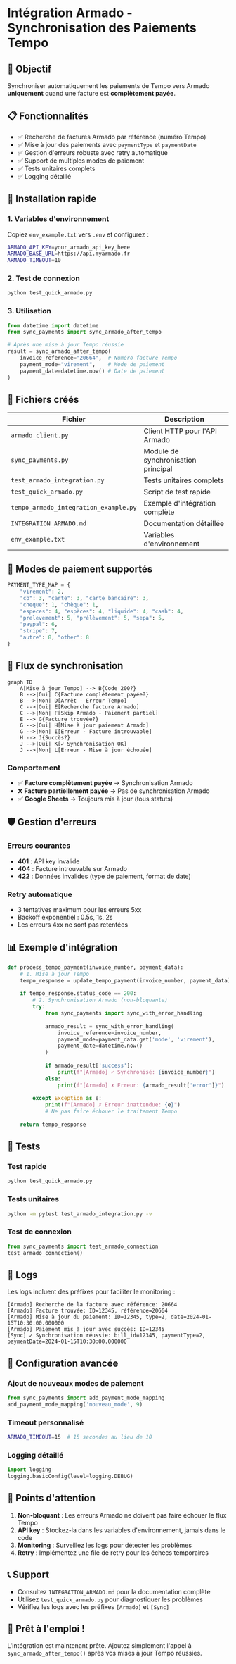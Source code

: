 # Intégration Armado - Synchronisation des Paiements Tempo

## 🎯 Objectif

Synchroniser automatiquement les paiements de Tempo vers Armado **uniquement** quand une facture est **complètement payée**.

## 📋 Fonctionnalités

- ✅ Recherche de factures Armado par référence (numéro Tempo)
- ✅ Mise à jour des paiements avec `paymentType` et `paymentDate`
- ✅ Gestion d'erreurs robuste avec retry automatique
- ✅ Support de multiples modes de paiement
- ✅ Tests unitaires complets
- ✅ Logging détaillé

## 🚀 Installation rapide

### 1. Variables d'environnement

Copiez `env_example.txt` vers `.env` et configurez :

```bash
ARMADO_API_KEY=your_armado_api_key_here
ARMADO_BASE_URL=https://api.myarmado.fr
ARMADO_TIMEOUT=10
```

### 2. Test de connexion

```bash
python test_quick_armado.py
```

### 3. Utilisation

```python
from datetime import datetime
from sync_payments import sync_armado_after_tempo

# Après une mise à jour Tempo réussie
result = sync_armado_after_tempo(
    invoice_reference="20664",  # Numéro facture Tempo
    payment_mode="virement",    # Mode de paiement
    payment_date=datetime.now() # Date de paiement
)
```

## 📁 Fichiers créés

| Fichier | Description |
|---------|-------------|
| `armado_client.py` | Client HTTP pour l'API Armado |
| `sync_payments.py` | Module de synchronisation principal |
| `test_armado_integration.py` | Tests unitaires complets |
| `test_quick_armado.py` | Script de test rapide |
| `tempo_armado_integration_example.py` | Exemple d'intégration complète |
| `INTEGRATION_ARMADO.md` | Documentation détaillée |
| `env_example.txt` | Variables d'environnement |

## 🔧 Modes de paiement supportés

```python
PAYMENT_TYPE_MAP = {
    "virement": 2,
    "cb": 3, "carte": 3, "carte bancaire": 3,
    "cheque": 1, "chèque": 1,
    "especes": 4, "espèces": 4, "liquide": 4, "cash": 4,
    "prelevement": 5, "prélèvement": 5, "sepa": 5,
    "paypal": 6,
    "stripe": 7,
    "autre": 8, "other": 8
}
```

## 🔄 Flux de synchronisation

```mermaid
graph TD
    A[Mise à jour Tempo] --> B{Code 200?}
    B -->|Oui| C{Facture complètement payée?}
    B -->|Non| D[Arrêt - Erreur Tempo]
    C -->|Oui| E[Recherche facture Armado]
    C -->|Non| F[Skip Armado - Paiement partiel]
    E --> G{Facture trouvée?}
    G -->|Oui| H[Mise à jour paiement Armado]
    G -->|Non| I[Erreur - Facture introuvable]
    H --> J{Succès?}
    J -->|Oui| K[✓ Synchronisation OK]
    J -->|Non| L[Erreur - Mise à jour échouée]
```

### Comportement

- ✅ **Facture complètement payée** → Synchronisation Armado
- ❌ **Facture partiellement payée** → Pas de synchronisation Armado  
- ✅ **Google Sheets** → Toujours mis à jour (tous statuts)

## 🛡️ Gestion d'erreurs

### Erreurs courantes

- **401** : API key invalide
- **404** : Facture introuvable sur Armado
- **422** : Données invalides (type de paiement, format de date)

### Retry automatique

- 3 tentatives maximum pour les erreurs 5xx
- Backoff exponentiel : 0.5s, 1s, 2s
- Les erreurs 4xx ne sont pas retentées

## 📊 Exemple d'intégration

```python
def process_tempo_payment(invoice_number, payment_data):
    # 1. Mise à jour Tempo
    tempo_response = update_tempo_payment(invoice_number, payment_data)
    
    if tempo_response.status_code == 200:
        # 2. Synchronisation Armado (non-bloquante)
        try:
            from sync_payments import sync_with_error_handling
            
            armado_result = sync_with_error_handling(
                invoice_reference=invoice_number,
                payment_mode=payment_data.get('mode', 'virement'),
                payment_date=datetime.now()
            )
            
            if armado_result['success']:
                print(f"[Armado] ✓ Synchronisé: {invoice_number}")
            else:
                print(f"[Armado] ✗ Erreur: {armado_result['error']}")
                
        except Exception as e:
            print(f"[Armado] ✗ Erreur inattendue: {e}")
            # Ne pas faire échouer le traitement Tempo
    
    return tempo_response
```

## 🧪 Tests

### Test rapide
```bash
python test_quick_armado.py
```

### Tests unitaires
```bash
python -m pytest test_armado_integration.py -v
```

### Test de connexion
```python
from sync_payments import test_armado_connection
test_armado_connection()
```

## 📝 Logs

Les logs incluent des préfixes pour faciliter le monitoring :

```
[Armado] Recherche de la facture avec référence: 20664
[Armado] Facture trouvée: ID=12345, référence=20664
[Armado] Mise à jour du paiement: ID=12345, type=2, date=2024-01-15T10:30:00.000000
[Armado] Paiement mis à jour avec succès: ID=12345
[Sync] ✓ Synchronisation réussie: bill_id=12345, paymentType=2, paymentDate=2024-01-15T10:30:00.000000
```

## 🔧 Configuration avancée

### Ajout de nouveaux modes de paiement

```python
from sync_payments import add_payment_mode_mapping
add_payment_mode_mapping('nouveau_mode', 9)
```

### Timeout personnalisé

```bash
ARMADO_TIMEOUT=15  # 15 secondes au lieu de 10
```

### Logging détaillé

```python
import logging
logging.basicConfig(level=logging.DEBUG)
```

## 🚨 Points d'attention

1. **Non-bloquant** : Les erreurs Armado ne doivent pas faire échouer le flux Tempo
2. **API key** : Stockez-la dans les variables d'environnement, jamais dans le code
3. **Monitoring** : Surveillez les logs pour détecter les problèmes
4. **Retry** : Implémentez une file de retry pour les échecs temporaires

## 📞 Support

- Consultez `INTEGRATION_ARMADO.md` pour la documentation complète
- Utilisez `test_quick_armado.py` pour diagnostiquer les problèmes
- Vérifiez les logs avec les préfixes `[Armado]` et `[Sync]`

## 🎉 Prêt à l'emploi !

L'intégration est maintenant prête. Ajoutez simplement l'appel à `sync_armado_after_tempo()` après vos mises à jour Tempo réussies.
